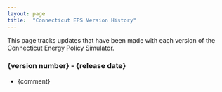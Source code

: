 ```yaml
---
layout: page
title:	"Connecticut EPS Version History"
---
```

This page tracks updates that have been made with each version of the Connecticut Energy Policy Simulator.

### **{version number} - {release date}**

* {comment}

